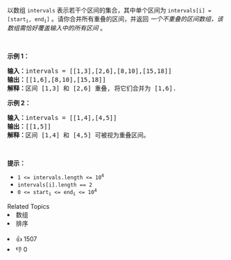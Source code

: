 <p>以数组 <code>intervals</code> 表示若干个区间的集合，其中单个区间为 <code>intervals[i] = [start<sub>i</sub>, end<sub>i</sub>]</code> 。请你合并所有重叠的区间，并返回&nbsp;<em>一个不重叠的区间数组，该数组需恰好覆盖输入中的所有区间</em>&nbsp;。</p>

<p>&nbsp;</p>

<p><strong>示例 1：</strong></p>

<pre>
<strong>输入：</strong>intervals = [[1,3],[2,6],[8,10],[15,18]]
<strong>输出：</strong>[[1,6],[8,10],[15,18]]
<strong>解释：</strong>区间 [1,3] 和 [2,6] 重叠, 将它们合并为 [1,6].
</pre>

<p><strong>示例&nbsp;2：</strong></p>

<pre>
<strong>输入：</strong>intervals = [[1,4],[4,5]]
<strong>输出：</strong>[[1,5]]
<strong>解释：</strong>区间 [1,4] 和 [4,5] 可被视为重叠区间。</pre>

<p>&nbsp;</p>

<p><strong>提示：</strong></p>

<ul>
	<li><code>1 &lt;= intervals.length &lt;= 10<sup>4</sup></code></li>
	<li><code>intervals[i].length == 2</code></li>
	<li><code>0 &lt;= start<sub>i</sub> &lt;= end<sub>i</sub> &lt;= 10<sup>4</sup></code></li>
</ul>
<div><div>Related Topics</div><div><li>数组</li><li>排序</li></div></div><br><div><li>👍 1507</li><li>👎 0</li></div>